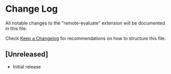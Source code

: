 # Change Log

All notable changes to the "remote-evaluate" extension will be documented in this file.

Check [Keep a Changelog](http://keepachangelog.com/) for recommendations on how to structure this file.

## [Unreleased]

- Initial release